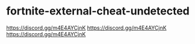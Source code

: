 # fortnite-external-cheat-undetected

https://discord.gg/m4E4AYCjnK
https://discord.gg/m4E4AYCjnK
https://discord.gg/m4E4AYCjnK
